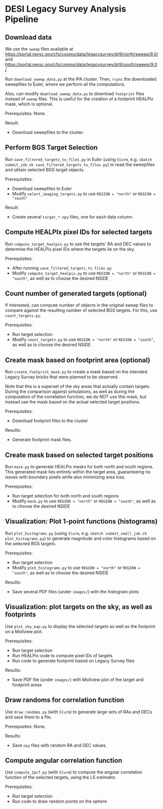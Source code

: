 # DESI Legacy Survey Analysis Pipeline

## Download data

 We use the `sweep` files available at https://portal.nersc.gov/cfs/cosmo/data/legacysurvey/dr9/north/sweep/9.0/ and https://portal.nersc.gov/cfs/cosmo/data/legacysurvey/dr9/south/sweep/9.0/

Run `download_sweep_data.py` at the IPA cluster. Then, `rsync` the downloaded sweepfiles to Euler, where we perform all the computations.

Also, can modify `download_sweep_data.py` to download `footprint` files instead of `sweep` files. This is useful for the creation of a footprint HEALPix mask, which is optional.

Prerequisites: None.

Result:
- Download sweepfiles to the cluster.

## Perform BGS Target Selection

Run `save_filtered_targets_to_files.py` in Euler (using `Slurm`, e.g. `sbatch submit_job.sh save_filtered_targets_to_files.py`) to read the sweepfiles and obtain selected BGS target objects.

Prerequisites:
- Download sweepfiles to Euler
- Modify `select_imaging_targets.py` to use `REGION = "north"` or `REGION = "south"`

Result:
- Create several `target_*.npy` files, one for each data column.

## Compute HEALPIx pixel IDs for selected targets

Run `compute_target_healpix.py` to use the targets' RA and DEC values to determine the HEALPix pixel IDs where the targets lie on the sky.

Prerequisites:
- After running `save_filtered_targets_to_files.py`
- Modify `compute_target_healpix.py` to use `REGION = "north"` or `REGION = "south"`, as well as to choose the desired NSIDE

## Count number of generated targets (optional)

If interested, can compute number of objects in the original sweep files to compare against the resulting number of selected BGS targets. For this, use `count_targets.py`.

Prerequisites:
- Run target selection
- Modify `count_targets.py` to use `REGION = "north"` or `REGION = "south"`, as well as to choose the desired NSIDE

## Create mask based on footprint area (optional)

Run `create_footprint_mask.py` to create a mask based on the intended Legacy Survey bricks that were planned to be observed.

Note that this is a superset of the sky areas that actually contain targets. During the comparison against simulations, as well as during the computation of the correlation function, we do NOT use this mask, but instead use the mask based on the actual selected target positions.

Prerequisites:
- Download footprint files to the cluster

Results:
- Generate footprint mask files.

## Create mask based on selected target positions

Run `mask.py` to generate HEALPix masks for both north and south regions. This generated mask lies entirely within the target area, guaranteeing no issues with boundary pixels while also minimizing area loss.

Prerequisites:
- Run target selection for both north and south regions
- Modify `mask.py` to use `REGION = "north"` or `REGION = "south"`, as well as to choose the desired NSIDE

## Visualization: Plot 1-point functions (histograms)

Run `plot_histograms.py` (using `Slurm`, e.g. `sbatch submit_small_job.sh plot_histograms.py`) to generate magnitude and color histograms based on the selected BGS targets.

Prerequisites:
- Run target selection
- Modify `plot_histograms.py` to use `REGION = "north"` or `REGION = "south"`, as well as to choose the desired NSIDE

Results:
- Save several PDF files (under `images/`) with the histogram plots

## Visualization: plot targets on the sky, as well as footprints

Use `plot_sky_map.py` to display the selected targets as well as the footprint on a Mollview plot.

Prerequisites:
- Run target selection
- Run HEALPix code to compute pixel IDs of targets
- Run code to generate footprint based on Legacy Survey files

Results:
- Save PDF file (under `images/`) with Mollview plot of the target and footprint areas

## Draw randoms for correlation function

Use `draw_randoms.py` (with `Slurm`) to generate large sets of RAs and DECs and save them to a file.

Prerequisites: None.

Results:
- Save `npy` files with random RA and DEC values.

## Compute angular correlation function

Use `compute_2pcf.py` (with `Slurm`) to compute the angular correlation function of the selected targets, using the LS estimator.

Prerequisites:
- Run target selection
- Run code to draw random points on the sphere
